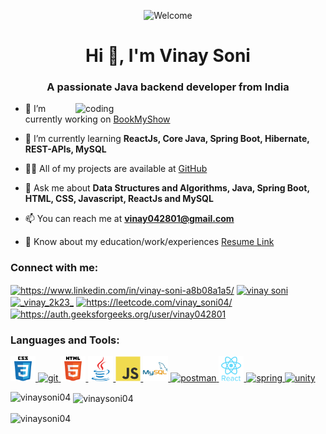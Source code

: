 <p align="center">
  <img src="https://media.tenor.com/LDuF2jVabwoAAAAC/banner-welcome.gif" alt="Welcome">
</p>
<h1 align="center">Hi 👋, I'm Vinay Soni</h1>
<h3 align="center">A passionate Java backend developer from India</h3>

<img align="right" alt="coding" width="400" src="https://camo.githubusercontent.com/cae12fddd9d6982901d82580bdf321d81fb299141098ca1c2d4891870827bf17/68747470733a2f2f6d69726f2e6d656469756d2e636f6d2f6d61782f313336302f302a37513379765349765f7430696f4a2d5a2e676966">

- 🔭 I’m currently working on [BookMyShow](https://github.com/VinaySoni04/BookMyShow)

- 🌱 I’m currently learning **ReactJs, Core Java, Spring Boot, Hibernate, REST-APIs, MySQL**

- 👨‍💻 All of my projects are available at [GitHub](https://github.com/VinaySoni04)

- 💬 Ask me about **Data Structures and Algorithms, Java, Spring Boot, HTML, CSS, Javascript, ReactJs and MySQL**

- 📫 You can reach me at **vinay042801@gmail.com**

- 📄 Know about my education/work/experiences [Resume Link](https://drive.google.com/file/d/1SsBhTFfifKBwWYmF6iTEVYuPIgsv2pNp/view?usp=sharing)

<h3 align="left">Connect with me:</h3>
<p align="left">
<a href="https://linkedin.com/in/https://www.linkedin.com/in/vinay-soni-a8b08a1a5/" target="blank"><img align="center" src="https://raw.githubusercontent.com/rahuldkjain/github-profile-readme-generator/master/src/images/icons/Social/linked-in-alt.svg" alt="https://www.linkedin.com/in/vinay-soni-a8b08a1a5/" height="30" width="40" /></a>
<a href="https://fb.com/vinay soni" target="blank"><img align="center" src="https://raw.githubusercontent.com/rahuldkjain/github-profile-readme-generator/master/src/images/icons/Social/facebook.svg" alt="vinay soni" height="30" width="40" /></a>
<a href="https://instagram.com/_vinay_2k23_" target="blank"><img align="center" src="https://raw.githubusercontent.com/rahuldkjain/github-profile-readme-generator/master/src/images/icons/Social/instagram.svg" alt="_vinay_2k23_" height="30" width="40" /></a>
<a href="https://www.leetcode.com/https://leetcode.com/vinay_soni04/" target="blank"><img align="center" src="https://raw.githubusercontent.com/rahuldkjain/github-profile-readme-generator/master/src/images/icons/Social/leet-code.svg" alt="https://leetcode.com/vinay_soni04/" height="30" width="40" /></a>
<a href="https://auth.geeksforgeeks.org/user/https://auth.geeksforgeeks.org/user/vinay042801" target="blank"><img align="center" src="https://raw.githubusercontent.com/rahuldkjain/github-profile-readme-generator/master/src/images/icons/Social/geeks-for-geeks.svg" alt="https://auth.geeksforgeeks.org/user/vinay042801" height="30" width="40" /></a>
</p>

<h3 align="left">Languages and Tools:</h3>
<p align="left"> <a href="https://www.w3schools.com/css/" target="_blank" rel="noreferrer"> <img src="https://raw.githubusercontent.com/devicons/devicon/master/icons/css3/css3-original-wordmark.svg" alt="css3" width="40" height="40"/> </a> <a href="https://git-scm.com/" target="_blank" rel="noreferrer"> <img src="https://www.vectorlogo.zone/logos/git-scm/git-scm-icon.svg" alt="git" width="40" height="40"/> </a> <a href="https://www.w3.org/html/" target="_blank" rel="noreferrer"> <img src="https://raw.githubusercontent.com/devicons/devicon/master/icons/html5/html5-original-wordmark.svg" alt="html5" width="40" height="40"/> </a> <a href="https://www.java.com" target="_blank" rel="noreferrer"> <img src="https://raw.githubusercontent.com/devicons/devicon/master/icons/java/java-original.svg" alt="java" width="40" height="40"/> </a> <a href="https://developer.mozilla.org/en-US/docs/Web/JavaScript" target="_blank" rel="noreferrer"> <img src="https://raw.githubusercontent.com/devicons/devicon/master/icons/javascript/javascript-original.svg" alt="javascript" width="40" height="40"/> </a> <a href="https://www.mysql.com/" target="_blank" rel="noreferrer"> <img src="https://raw.githubusercontent.com/devicons/devicon/master/icons/mysql/mysql-original-wordmark.svg" alt="mysql" width="40" height="40"/> </a> <a href="https://postman.com" target="_blank" rel="noreferrer"> <img src="https://www.vectorlogo.zone/logos/getpostman/getpostman-icon.svg" alt="postman" width="40" height="40"/> </a> <a href="https://reactjs.org/" target="_blank" rel="noreferrer"> <img src="https://raw.githubusercontent.com/devicons/devicon/master/icons/react/react-original-wordmark.svg" alt="react" width="40" height="40"/> </a> <a href="https://spring.io/" target="_blank" rel="noreferrer"> <img src="https://www.vectorlogo.zone/logos/springio/springio-icon.svg" alt="spring" width="40" height="40"/> </a> <a href="https://unity.com/" target="_blank" rel="noreferrer"> <img src="https://www.vectorlogo.zone/logos/unity3d/unity3d-icon.svg" alt="unity" width="40" height="40"/> </a> </p>

<p><img align="left" src="https://github-readme-stats.vercel.app/api/top-langs?username=vinaysoni04&show_icons=true&locale=en&layout=compact" alt="vinaysoni04" /></p>

<p>&nbsp;<img align="center" src="https://github-readme-stats.vercel.app/api?username=vinaysoni04&show_icons=true&locale=en" alt="vinaysoni04" /></p>

<p><img align="center" src="https://github-readme-streak-stats.herokuapp.com/?user=vinaysoni04&" alt="vinaysoni04" /></p>
